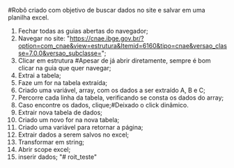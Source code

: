 #Robô criado com objetivo de buscar dados no site e salvar em uma planilha excel.

1. Fechar todas as guias abertas do navegador;
2. Navegar no site: "https://cnae.ibge.gov.br/?option=com_cnae&view=estrutura&Itemid=6160&tipo=cnae&versao_classe=7.0.0&versao_subclasse=";
3. Clicar em estrutura #Apesar de já abrir diretamente, sempre é bom clicar na guia que quer navegar;
4. Extrai a tabela;
5. Faze um for na tabela extraída;
6. Criado uma variável, array, com os dados a ser extraído A, B e C;
7. Percorre cada linha da tabela, verificando se consta os dados do array;
8. Caso encontre os dados, clique;#Deixado o click dinâmico.
9. Extrair nova tabela de dados;
10. Criado um novo for na nova tabela;
11. Criado uma variável para retornar a página;
12. Extrair dados a serem salvos no excel;
13. Transformar em string;
14. Abrir scope excel;
15. inserir dados;
"# roit_teste" 
